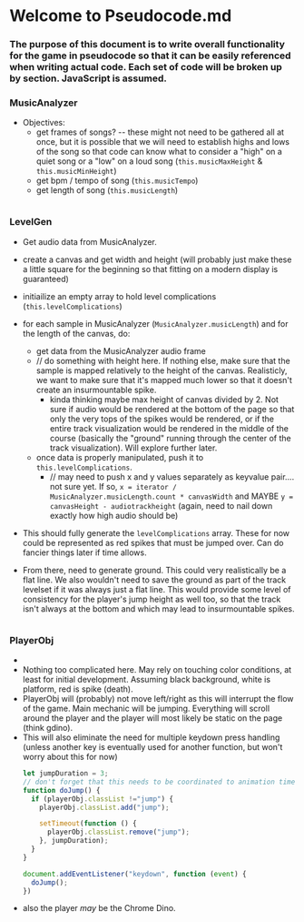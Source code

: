 # Welcome to Pseudocode.md

### The purpose of this document is to write overall functionality for the game in pseudocode so that it can be easily referenced when writing actual code. Each set of code will be broken up by section. JavaScript is assumed.


### MusicAnalyzer
  
  * Objectives:
    - get frames of songs? -- these might not need to be gathered all at once, but it is possible that we will need to establish highs and lows of the song so that code can know what to consider a "high" on a quiet song or a "low" on a loud song (`this.musicMaxHeight` & `this.musicMinHeight`)
    - get bpm / tempo of song (`this.musicTempo`)
    - get length of song (`this.musicLength`)

  ```javascript
  
  ```

### LevelGen
  
  - Get audio data from MusicAnalyzer. 
  - create a canvas and get width and height (will probably just make these a little square for the beginning so that fitting on a modern display is guaranteed)
  - initiailize an empty array to hold level complications (`this.levelComplications`)
  - for each sample in MusicAnalyzer (`MusicAnalyzer.musicLength`) and for the length of the canvas, do:
    - get data from the MusicAnalyzer audio frame
    - // do something with height here. If nothing else, make sure that the sample is mapped relatively to the height of the canvas. Realisticly, we want to make sure that it's mapped much lower so that it doesn't create an insurmountable spike.
      - kinda thinking maybe max height of canvas divided by 2. Not sure if audio would be rendered at the bottom of the page so that only the very tops of the spikes would be rendered, or if the entire track visualization would be rendered in the middle of the course (basically the "ground" running through the center of the track visualization). Will explore further later.
    - once data is properly manipulated, push it to `this.levelComplications`. 
      - // may need to push x and y values separately as keyvalue pair.... not sure yet. If so, `x = iterator / MusicAnalyzer.musicLength.count * canvasWidth` and MAYBE `y = canvasHeight - audiotrackheight` (again, need to nail down exactly how high audio should be)

  
  - This should fully generate the `levelComplications` array. These for now could be represented as red spikes that must be jumped over. Can do fancier things later if time allows.
  - From there, need to generate ground. This could very realistically be a flat line. We also wouldn't need to save the ground as part of the track levelset if it was always just a flat line. This would provide some level of consistency for the player's jump height as well too, so that the track isn't always at the bottom and which may lead to insurmountable spikes. 

  ```javascript
  
  ```
  
### PlayerObj

  - 
  - Nothing too complicated here. May rely on touching color conditions, at least for initial development. Assuming black background, white is platform, red is spike (death).
  - PlayerObj will (probably) not move left/right as this will interrupt the flow of the game. Main mechanic will be jumping. Everything will scroll around the player and the player will most likely be static on the page (think gdino).
  - This will also eliminate the need for multiple keydown press handling (unless another key is eventually used for another function, but won't worry about this for now)
    ```javascript
    let jumpDuration = 3;
    // don't forget that this needs to be coordinated to animation time 
    function doJump() {
      if (playerObj.classList !="jump") {
        playerObj.classList.add("jump");

        setTimeout(function () {
          playerObj.classList.remove("jump");
        }, jumpDuration);
      }
    }

    document.addEventListener("keydown", function (event) {
      doJump();
    })
    ```
  - also the player *may* be the Chrome Dino.